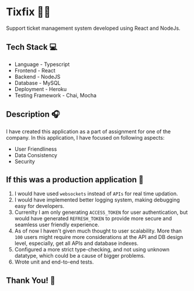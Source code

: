 # Tixfix 👩‍🔧

Support ticket management system developed using React and NodeJs.

## Tech Stack 💻

* Language - Typescript
* Frontend - React
* Backend - NodeJS
* Database - MySQL
* Deployment - Heroku
* Testing Framework - Chai, Mocha

## Description 🎧

I have created this application as a part of assignment for one of the company. In this application, I have focused on following aspects:

* User Friendliness
* Data Consistency
* Security

## If this was a production application 🤔

1. I would have used `websockets` instead of `APIs` for real time updation.
2. I would have implemented better logging system, making debugging easy for developers.
3. Currenlty I am only generating  `ACCESS_TOKEN` for user authentication, but would have generated
   `REFRESH_TOKEN` to provide more secure and seamless user friendly experience.
4. As of now I haven't given much thought to user scalability. More than `100` users might require more considerations at the API and DB design level, especially, get all APIs and database indexes.
5. Configured a more strict type-checking, and not using unknown datatype, which could be a cause of bigger problems.
6. Wrote unit and end-to-end tests.

## Thank You! 🙂



